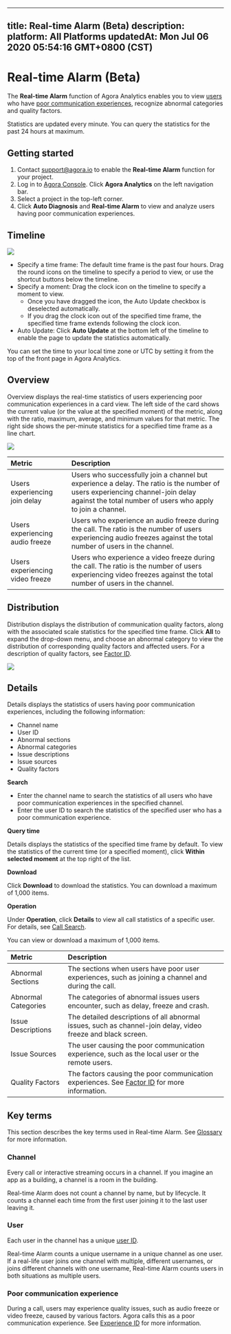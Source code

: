 
---
title: Real-time Alarm (Beta)
description: 
platform: All Platforms
updatedAt: Mon Jul 06 2020 05:54:16 GMT+0800 (CST)
---
# Real-time Alarm (Beta)
The **Real-time Alarm** function of Agora Analytics enables you to view [users](#User) who have [poor communication experiences](#Abnormal), recognize abnormal categories and quality factors.

<div class="alert info">Statistics are updated every minute. You can query the statistics for the past 24 hours at maximum.</div>

## Getting started

1. Contact [support@agora.io](mailto:support@agora.io) to enable the **Real-time Alarm** function for your project.
2. Log in to [Agora Console](https://console.agora.io/). Click **Agora Analytics** on the left navigation bar.
3. Select a project in the top-left corner.
4. Click **Auto Diagnosis** and **Real-time Alarm** to view and analyze users having poor communication experiences.

## Timeline

![](https://web-cdn.agora.io/docs-files/1586938329206)

- Specify a time frame: The default time frame is the past four hours. Drag the round icons on the timeline to specify a period to view, or use the shortcut buttons below the timeline.
- Specify a moment: Drag the clock icon on the timeline to specify a moment to view. 
  - Once you have dragged the icon, the Auto Update checkbox is deselected automatically.
  - If you drag the clock icon out of the specified time frame, the specified time frame extends following the clock icon.
- Auto Update: Click **Auto Update** at the bottom left of the timeline to enable the page to update the statistics automatically.

<div class="alert info">You can set the time to your local time zone or UTC by setting it from the top of the front page in Agora Analytics.</div>

## Overview

Overview displays the real-time statistics of users experiencing poor communication experiences in a card view. The left side of the card shows the current value (or the value at the specified moment) of the metric, along with the ratio, maximum, average, and minimum values for that metric. The right side shows the per-minute statistics for a specified time frame as a line chart.

![](https://web-cdn.agora.io/docs-files/1586938380827)

| Metric                          | Description                                                  |
| :------------------------------ | :----------------------------------------------------------- |
| Users experiencing join delay   | Users who successfully join a channel but experience a delay. The ratio is the number of users experiencing channel-join delay against the total number of users who apply to join a channel. |
| Users experiencing audio freeze | Users who experience an audio freeze during the call. The ratio is the number of users experiencing audio freezes against the total number of users in the channel. |
| Users experiencing video freeze | Users who experience a video freeze during the call. The ratio is the number of users experiencing video freezes against the total number of users in the channel. |

## Distribution

Distribution displays the distribution of communication quality factors, along with the associated scale statistics for the specified time frame. Click **All** to expand the drop-down menu, and choose an abnormal category to view the distribution of corresponding quality factors and affected users. For a description of quality factors, see [Factor ID](https://docs.agora.io/en/Agora%20Platform/aa_api?platform=All%20Platforms#a-namefactor_idafactor-id).

![](https://web-cdn.agora.io/docs-files/1586938403450)

## Details

Details displays the statistics of users having poor communication experiences, including the following information:

- Channel name
- User ID
- Abnormal sections
- Abnormal categories
- Issue descriptions
- Issue sources
- Quality factors

**Search**

- Enter the channel name to search the statistics of all users who have poor communication experiences in the specified channel.
- Enter the user ID to search the statistics of the specified user who has a poor communication experience.

**Query time**

Details displays the statistics of the specified time frame by default. To view the statistics of the current time (or a specified moment), click **Within selected moment** at the top right of the list. 

**Download**

Click **Download** to download the statistics. You can download a maximum of 1,000 items.

**Operation**

Under **Operation**, click **Details** to view all call statistics of a specific user. For details, see [Call Search](../../en/Agora%20Platform/aa_call_search.md).

<div class="alert info">You can view or download a maximum of 1,000 items.</div>

| Metric              | Description                                                  |
| :------------------ | :----------------------------------------------------------- |
| Abnormal Sections   | The sections when users have poor user experiences, such as joining a channel and during the call. |
| Abnormal Categories | The categories of abnormal issues users encounter, such as delay, freeze and crash. |
| Issue Descriptions  | The detailed descriptions of all abnormal issues, such as channel-join delay, video freeze and black screen. |
| Issue Sources       | The user causing the poor communication experience, such as the local user or the remote users. |
| Quality Factors     | The factors causing the poor communication experiences. See [Factor ID](https://docs.agora.io/en/Agora%20Platform/aa_api?platform=All%20Platforms#a-namefactor_idafactor-id) for more information. |

## Key terms

This section describes the key terms used in Real-time Alarm. See [Glossary](https://docs.agora.io/en/Agora%20Platform/terms?platform=All%20Platforms) for more information.

<a name="Channel"></a>
### Channel

Every call or interactive streaming occurs in a channel. If you imagine an app as a building, a channel is a room in the building.

Real-time Alarm does not count a channel by name, but by lifecycle. It counts a channel each time from the first user joining it to the last user leaving it.

<a name="User"></a>
### User

Each user in the channel has a unique [user ID](https://docs.agora.io/en/Agora%20Platform/terms?platform=All%20Platforms#username).

Real-time Alarm counts a unique username in a unique channel as one user. If a real-life user joins one channel with multiple, different usernames, or joins different channels with one username, Real-time Alarm counts users in both situations as multiple users.

<a name="Abnormal"></a>
### Poor communication experience

During a call, users may experience quality issues, such as audio freeze or video freeze, caused by various factors. Agora calls this as a poor communication experience. See [Experience ID](https://docs.agora.io/en/Agora%20Platform/aa_api?platform=All%20Platforms#a-nameexp_idaexperience-id) for more information.
